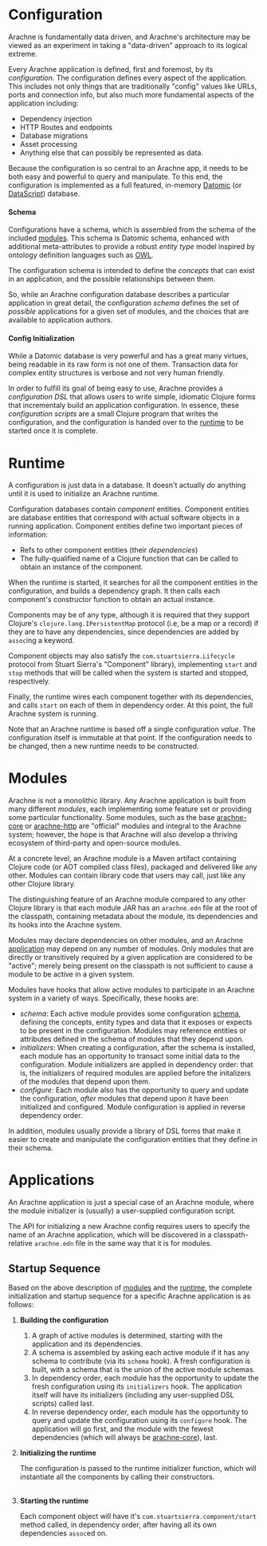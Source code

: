 # Configuration

Arachne is fundamentally data driven, and Arachne's architecture may be viewed as an experiment in taking a "data-driven" approach to its logical extreme.

Every Arachne application is defined, first and foremost, by its *configuration*. The configuration defines every aspect of the application. This includes not only things that are traditionally "config" values like URLs, ports and connection info, but also much more fundamental aspects of the application including:

- Dependency injection
- HTTP Routes and endpoints
- Database migrations
- Asset processing
- Anything else that can possibly be represented as data.

Because the configuration is so central to an Arachne app, it needs to be both easy and powerful to query and manipulate. To this end, the configuration is implemented as a full featured, in-memory [Datomic](http://datomic.com) (or [DataScript](https://github.com/tonsky/datascript)) database.

#### Schema

Configurations have a schema, which is assembled from the schema of the included [modules](#modules). This schema is Datomic schema, enhanced with additional meta-attributes to provide a robust _entity type_ model inspired by ontology definition languages such as [OWL](https://www.w3.org/OWL/).

The configuration schema is intended to define the _concepts_ that can exist in an application, and the possible relationships between them.

So, while an Arachne configuration database describes a particular application in great detail, the configuration _schema_ defines the set of _possible_ applications for a given set of modules, and the choices that are available to application authors.

#### Config Initialization

While a Datomic database is very powerful and has a great many virtues, being readable in its raw form is not one of them. Transaction data for complex entity structures is verbose and not very human friendly.

In order to fulfill its goal of being easy to use, Arachne provides a _configuration DSL_ that allows users to write simple, idiomatic Clojure forms that incrementaly build an application configuration. In essence, these _configuration scripts_ are a small Clojure program that writes the configuration, and the configuration is handed over to the [runtime](#runtime) to be started once it is complete.

# Runtime

A configuration is just data in a database. It doesn't actually _do_ anything until it is used to initialize an Arachne runtime.

Configuration databases contain _component_ entities. Component entities are database entities that correspond with actual software objects in a running application. Component entities define two important pieces of information:

- Refs to other component entities (their _dependencies_)
- The fully-qualified name of a Clojure function that can be called to obtain an instance of the component.

When the runtime is started, it searches for all the component entities in the configuration, and builds a dependency graph. It then calls each component's constructor function to obtain an actual instance.

Components may be of any type, although it is required that they support Clojure's `clojure.lang.IPersistentMap` protocol (i.e, be a map or a record) if they are to have any dependencies, since dependencies are added by `assoc`ing a keyword.

Component objects may also satisfy the `com.stuartsierra.Lifecycle` protocol from Stuart Sierra's "Component" library), implementing `start` and `stop` methods that will be called when the system is started and stopped, respectively.

Finally, the runtime wires each component together with its dependencies, and calls `start` on each of them in dependency order. At this point, the full Arachne system is running.

Note that an Arachne runtime is based off a single configuration _value_. The configuration itself is immutable at that point. If the configuration needs to be changed, then a new runtime needs to be constructed.

# Modules

Arachne is not a monolithic library. Any Arachne application is built from many different _modules_, each implementing some feature set or providing some particular functionality. Some modules, such as the base [arachne-core](modules/arachne-core.md) or [arachne-http](modules/arachne-http.md) are "official" modules and integral to the Arachne system; however, the hope is that Arachne will also develop a thriving ecosystem of third-party and open-source modules.

At a concrete level, an Arachne module is a Maven artifact containing Clojure code (or AOT compiled class files), packaged and delivered like any other. Modules can contain library code that users may call, just like any other Clojure library.

The distinguishing feature of an Arachne module compared to any other Clojure library is that each module JAR has an `arachne.edn` file at the root of the classpath, containing metadata about the module, its dependencies and its hooks into the Arachne system.

Modules may declare dependencies on other modules, and an Arachne [application](#applications) may depend on any number of modules. Only modules that are directly or transitively required by a given application are considered to be "active"; merely being present on the classpath is not sufficient to cause a module to be active in a given system.

Modules have hooks that allow active modules to participate in an Arachne system in a variety of ways. Specifically, these hooks are:

 - _schema_: Each active module provides some configuration [schema](#schema), defining the concepts, entity types and data that it exposes or expects to be present in the configuration. Modules may reference entities or attributes defined in the schema of modules that they depend upon.
 - _initializers_: When creating a configuration, after the schema is installed, each module has an opportunity to transact some initial data to the configuration. Module initializers are applied in dependency order: that is, the initializers of required modules are applied before the initalizers of the modules that depend upon them.
 - _configure_: Each module also has the opportunity to query and update the configuration, _after_ modules that depend upon it have been initialized and configured. Module configuration is applied in reverse dependency order.

In addition, modules usually provide a library of DSL forms that make it easier to create and manipulate the configuration entities that they define in their schema.

# Applications

An Arachne application is just a special case of an Arachne module, where the module initializer is (usually) a user-supplied configuration script.

The API for initializing a new Arachne config requires users to specify the name of an Arachne application, which will be discovered in a classpath-relative `arachne.edn` file in the same way that it is for modules.

## Startup Sequence

Based on the above description of [modules](#modules) and the [runtime](#runtime), the complete initialization and startup sequence for a specific Arachne application is as follows:

1. **Building the configuration**

    1. A graph of active modules is determined, starting with the application and its dependencies.
    2. A schema is assembled by asking each active module if it has any schema to contribute (via its `schema` hook). A fresh configuration is built, with a schema that is the union of the active module schemas.
    3. In dependency order, each module has the opportunity to update the fresh configuration using its `initializers` hook. The application itself will have its initializers (including any user-supplied DSL scripts) called last.
    4. In reverse dependency order, each module has the opportunity to query and update the configuration using its `configure` hook. The application will go first, and the module with the fewest dependencies (which will always be [arachne-core](modules/arachne-core.md)), last.

1. **Initializing the runtime**

    The configuration is passed to the runtime initializer function, which will instantiate all the components by calling their constructors.
    <br><br>

1. **Starting the runtime**

    Each component object will have it's `com.stuartsierra.component/start` method called, in dependency order, after having all its own dependencies `assoc`ed on.

